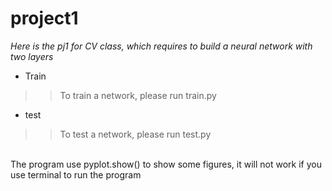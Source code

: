 # project1
*Here is the pj1 for CV class, which requires to build a neural network with two layers* <br>
* Train
>> To train a network, please run train.py <br>
* test
>> To test a network, please run test.py <br>
<br>
The program use pyplot.show() to show some figures, it will not work if you use terminal to run the program
